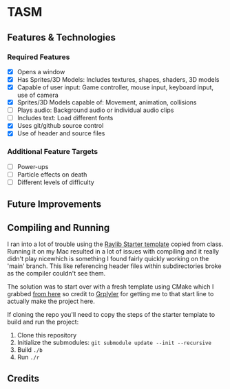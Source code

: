 # TASM #


## Features & Technologies ##


### Required Features ###

- [X] Opens a window 
- [X] Has Sprites/3D Models: Includes textures, shapes, shaders, 3D models 
- [X] Capable of user input: Game controller, mouse input, keyboard input, use of camera 
- [X] Sprites/3D Models capable of: Movement, animation, collisions 
- [ ] Plays audio: Background audio or individual audio clips 
- [ ] Includes text: Load different fonts 
- [X] Uses git/github source control
- [X] Use of header and source files

### Additional Feature Targets ###

- [ ] Power-ups 
- [ ] Particle effects on death
- [ ] Different levels of difficulty

## Future Improvements ##


## Compiling and Running ##

I ran into a lot of trouble using the [Raylib Starter template](https://github.com/ItsAlanK/raylib-starter-template) copied from class. Running it on my Mac resulted in a lot of issues with compiling and it really didn't play nicewhich is something I found fairly quickly working on the 'main' branch. This like referencing header files within subdirectories broke as the compiler couldn't see them.

The solution was to start over with a fresh template using CMake which I grabbed [from here](https://github.com/grplyler/raylib-cmake-starter) so credit to [Grplyler](https://github.com/grplyler) for getting me to that start line to actually make the project here.

If cloning the repo you'll need to copy the steps of the starter template to build and run the project:

1. Clone this repository
2. Initialize the submodules: `git submodule update --init --recursive`
3. Build `./b`
4. Run `./r`


## Credits ##